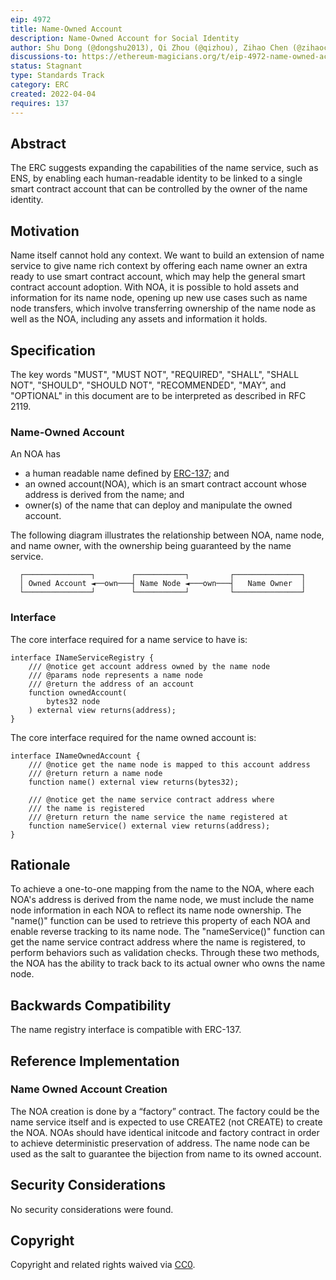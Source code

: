 ```yaml
---
eip: 4972
title: Name-Owned Account
description: Name-Owned Account for Social Identity
author: Shu Dong (@dongshu2013), Qi Zhou (@qizhou), Zihao Chen (@zihaoccc)
discussions-to: https://ethereum-magicians.org/t/eip-4972-name-owned-account/8822
status: Stagnant
type: Standards Track
category: ERC
created: 2022-04-04
requires: 137
---
```


## Abstract

The ERC suggests expanding the capabilities of the name service, such as ENS, by enabling each human-readable identity to be linked to a single smart contract account that can be controlled by the owner of the name identity.

## Motivation

Name itself cannot hold any context. We want to build an extension of name service to give name rich context by offering each name owner an extra ready to use smart contract account, which may help the general smart contract account adoption. With NOA, it is possible to hold assets and information for its name node, opening up new use cases such as name node transfers, which involve transferring ownership of the name node as well as the NOA, including any assets and information it holds.

## Specification

The key words "MUST", "MUST NOT", "REQUIRED", "SHALL", "SHALL NOT", "SHOULD", "SHOULD NOT", "RECOMMENDED", "MAY", and "OPTIONAL" in this document are to be interpreted as described in RFC 2119.

### Name-Owned Account

An NOA has

- a human readable name defined by [ERC-137](./eip-137.md); and
- an owned account(NOA), which is an smart contract account whose address is derived from the name; and
- owner(s) of the name that can deploy and manipulate the owned account.

The following diagram illustrates the relationship between NOA, name node, and name owner, with the ownership being guaranteed by the name service.

      ┌───────────────┐        ┌───────────┐         ┌───────────────┐
      │ Owned Account ◄──own───┤ Name Node ◄───own───┤   Name Owner  │
      └───────────────┘        └───────────┘         └───────────────┘

### Interface

The core interface required for a name service to have is:

	interface INameServiceRegistry {
	    /// @notice get account address owned by the name node
	    /// @params node represents a name node
	    /// @return the address of an account
	    function ownedAccount(
	        bytes32 node
	    ) external view returns(address);
	}

The core interface required for the name owned account is:

	interface INameOwnedAccount {
	    /// @notice get the name node is mapped to this account address
	    /// @return return a name node
	    function name() external view returns(bytes32);

	    /// @notice get the name service contract address where
	    /// the name is registered
	    /// @return return the name service the name registered at
	    function nameService() external view returns(address);
	}

## Rationale

To achieve a one-to-one mapping from the name to the NOA, where each NOA's address is derived from the name node, we must include the name node information in each NOA to reflect its name node ownership. The "name()" function can be used to retrieve this property of each NOA and enable reverse tracking to its name node. The "nameService()" function can get the name service contract address where the name is registered, to perform behaviors such as validation checks. Through these two methods, the NOA has the ability to track back to its actual owner who owns the name node.

## Backwards Compatibility

The name registry interface is compatible with ERC-137.

## Reference Implementation

### Name Owned Account Creation

The NOA creation is done by a “factory” contract. The factory could be the name service itself and is expected to use CREATE2 (not CREATE) to create the NOA. NOAs should have identical initcode and factory contract in order to achieve deterministic preservation of address. The name node can be used as the salt to guarantee the bijection from name to its owned account.

## Security Considerations

No security considerations were found.

## Copyright

Copyright and related rights waived via [CC0](../LICENSE.md).
